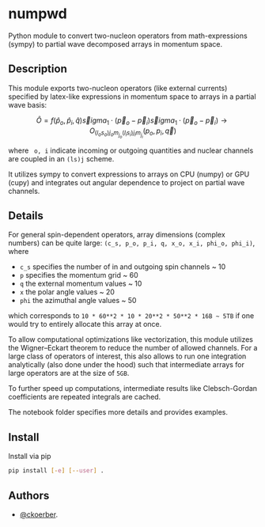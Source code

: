 # numpwd

Python module to convert two-nucleon operators from math-expressions (sympy) to partial wave decomposed arrays in momentum space.

## Description

This module exports two-nucleon operators (like external currents) specified by latex-like expressions in momentum space to arrays in a partial wave basis:

$$
	\hat O
	=
	f(\hat p_o, \hat p_i, \hat q)
	\vec sigma_1 \cdot (\vec p_o - \vec p_i)
	\vec sigma_1 \cdot (\vec p_o - \vec p_i)
	\to
	O_{(l_o s_o)j_o m_{j_o} (l_i s_i)j_i m_{j_i}}(p_o, p_i, \vec{q})
$$

where ` o, i`  indicate incoming or outgoing quantities and nuclear channels are coupled in an `(ls)j` scheme.

It utilizes sympy to convert expressions to arrays on CPU (numpy) or GPU  (cupy) and integrates out angular dependence to project on partial wave channels.

## Details

For general spin-dependent operators, array dimensions (complex numbers) can be quite large: `(c_s, p_o, p_i, q, x_o, x_i, phi_o, phi_i)`, where

* `c_s` specifies the number of in and outgoing spin channels ~ 10
* `p` specifies the momentum grid  ~ 60
* `q` the external momentum values ~ 10
* `x` the polar angle values ~ 20
* `phi` the azimuthal angle values ~ 50

which corresponds to `10 * 60**2 * 10 * 20**2 * 50**2 * 16B ~ 5TB` if one would try to entirely allocate this array at once.

To allow computational optimizations like vectorization, this module utilizes the Wigner–Eckart theorem to reduce the number of allowed channels.
For a large class of operators of interest, this also allows to run one integration analytically (also done under the hood) such that intermediate arrays for large operators are at the size of `5GB`.

To further speed up computations, intermediate results like Clebsch-Gordan coefficients are repeated integrals are cached.

The notebook folder specifies more details and provides examples.

## Install
Install via pip
```bash
pip install [-e] [--user] .
```

## Authors
* [@ckoerber](https://www.ckoerber.com).

